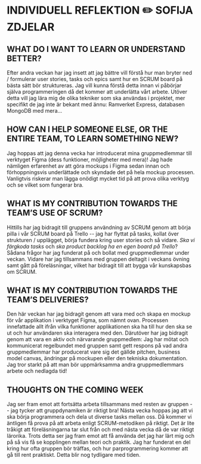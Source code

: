 # INDIVIDUELL REFLEKTION :pencil2: SOFIJA ZDJELAR

## WHAT DO I WANT TO LEARN OR UNDERSTAND BETTER?
Efter andra veckan har jag insett att jag bättre vill förstå hur man bryter ned / formulerar user stories, tasks och epics samt hur en SCRUM board på bästa sätt bör struktureras. Jag vill kunna förstå detta innan vi påbörjar själva programmeringen då det kommer att underlätta vårt arbete. Utöver detta vill jag lära mig de olika tekniker som ska användas i projektet, mer specifikt de jag inte är bekant med ännu: Ramverket Express, databasen MongoDB med mera...

## HOW CAN I HELP SOMEONE ELSE, OR THE ENTIRE TEAM, TO LEARN SOMETHING NEW? 
Jag hoppas att jag denna vecka har introducerat mina gruppmedlemmar till verktyget Figma (dess funktioner, möjligheter med mera)! Jag hade nämligen erfarenhet av att göra mockups i Figma sedan innan och förhoppningsvis underlättade och skyndade det på hela mockup processen. Vanligtvis riskerar man lägga onödigt mycket tid på att prova olika verktyg och se vilket som fungerar bra.   

## WHAT IS MY CONTRIBUTION TOWARDS THE TEAM’S USE OF SCRUM? 
Hittills har jag bidragit till gruppens användning av SCRUM genom att börja pilla i vår SCRUM board på Trello -- jag har flyttat på tasks, kollat över strukturen / upplägget, börja fundera kring user stories och så vidare. *Ska vi färgkoda tasks* och *ska product backlog ha en egen board på Trello*? Sådana frågor har jag funderat på och bollat med gruppmedlemmar under veckan. Vidare har jag tillsammans med gruppen deltagit i veckans övning samt gått på föreläsningar, vilket har bidragit till att bygga vår kunskapsbas om SCRUM.     

## WHAT IS MY CONTRIBUTION TOWARDS THE TEAM’S DELIVERIES? 
Den här veckan har jag bidragit genom att vara med och skapa en mockup för vår applikation i verktyget Figma, som nämnt ovan. Processen innefattade allt ifrån vilka funktioner applikationen ska ha till hur den ska se ut och hur användaren ska interagera med den. Därutöver har jag bidragit genom att vara en aktiv och närvarande gruppmedlem: Jag har mötat och kommunicerat regelbundet med gruppen samt gett respons på vad andra gruppmedlemmar har producerat vare sig det gällde pitchen, business model canvas, ändringar på mockupen eller den tekniska dokumentation. Jag tror starkt på att man bör uppmärksamma andra gruppmedlemmars arbete och nedlagda tid!   

## THOUGHTS ON THE COMING WEEK
Jag ser fram emot att fortsätta arbeta tillsammans med resten av gruppen -- jag tycker att gruppdynamiken är riktigt bra! Nästa vecka hoppas jag att vi ska börja programmera och dela ut diverse tasks mellan oss. Då kommer vi äntligen få prova på att arbeta enligt SCRUM-metodiken på riktigt. Det är lite tråkigt att föreläsningarna tar slut från och med nästa vecka då de var riktigt lärorika. Trots detta ser jag fram emot att få använda det jag har lärt mig och på så vis få se kopplingen mellan teori och praktik. Jag har funderat en del kring hur ofta gruppen bör träffas, och hur parprogrammering kommer att gå till rent praktiskt. Detta blir nog tydligare med tiden. 


